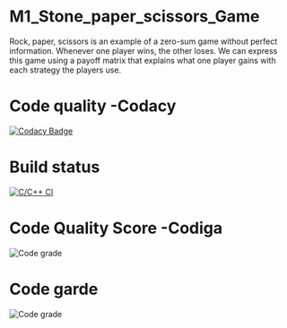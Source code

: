 # M1_Stone_paper_scissors_Game
Rock, paper, scissors is an example of a zero-sum game without perfect information. Whenever one player wins, the other loses. We can express this game using a payoff matrix that explains what one player gains with each strategy the players use.


# Code quality -Codacy
[![Codacy Badge](https://app.codacy.com/project/badge/Grade/3e7032887d654f3999b1c61c7f7cd849)](https://www.codacy.com/gh/KrishnaPrasad2606/M1_Stone_paper_scissors_Game/dashboard?utm_source=github.com&amp;utm_medium=referral&amp;utm_content=KrishnaPrasad2606/M1_Stone_paper_scissors_Game&amp;utm_campaign=Badge_Grade)


# Build status
[![C/C++ CI](https://github.com/KrishnaPrasad2606/M1_Stone_paper_scissors_Game/actions/workflows/c-cpp.yml/badge.svg)](https://github.com/KrishnaPrasad2606/M1_Stone_paper_scissors_Game/actions/workflows/c-cpp.yml)

# Code Quality Score -Codiga
![Code grade](https://api.codiga.io/project/30961/score/svg)

# Code garde
![Code grade](https://api.codiga.io/project/30961/status/svg)
